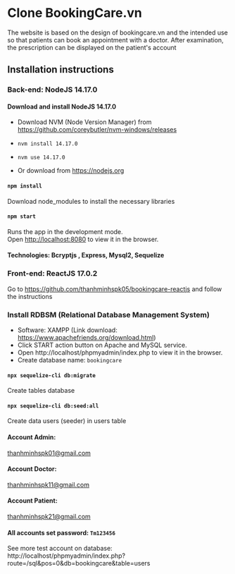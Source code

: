 # Clone BookingCare.vn

The website is based on the design of bookingcare.vn and the intended use so that patients can book an appointment with a doctor. After examination, the prescription can be displayed on the patient's account

## Installation instructions

### Back-end: NodeJS 14.17.0

#### Download and install NodeJS 14.17.0

-   Download NVM (Node Version Manager) from https://github.com/coreybutler/nvm-windows/releases
-   `nvm install 14.17.0`
-   `nvm use 14.17.0`

-   Or download from https://nodejs.org

#### `npm install`

Download node_modules to install the necessary libraries

#### `npm start`

Runs the app in the development mode.<br>
Open [http://localhost:8080](http://localhost:8080) to view it in the browser.

#### Technologies: Bcryptjs , Express, Mysql2, Sequelize

### Front-end: ReactJS 17.0.2

Go to https://github.com/thanhminhspk05/bookingcare-reactjs and follow the instructions

### Install RDBSM (Relational Database Management System)

-   Software: XAMPP (Link download: https://www.apachefriends.org/download.html)
-   Click START action button on Apache and MySQL service.
-   Open http://localhost/phpmyadmin/index.php to view it in the browser.
-   Create database name: `bookingcare`

#### `npx sequelize-cli db:migrate`

Create tables database

#### `npx sequelize-cli db:seed:all`

Create data users (seeder) in users table

#### Account Admin:

thanhminhspk01@gmail.com

#### Account Doctor:

thanhminhspk11@gmail.com

#### Account Patient:

thanhminhspk21@gmail.com

#### All accounts set password: `Tm123456`

See more test account on database:
http://localhost/phpmyadmin/index.php?route=/sql&pos=0&db=bookingcare&table=users
